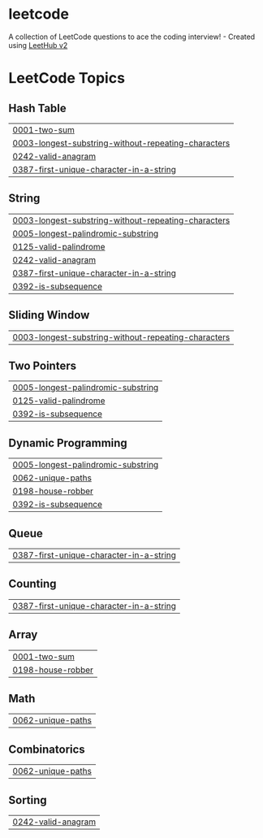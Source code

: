 # leetcode
A collection of LeetCode questions to ace the coding interview! - Created using [LeetHub v2](https://github.com/arunbhardwaj/LeetHub-2.0)

<!---LeetCode Topics Start-->
# LeetCode Topics
## Hash Table
|  |
| ------- |
| [0001-two-sum](https://github.com/Thavaprakash19/leetcode/tree/master/0001-two-sum) |
| [0003-longest-substring-without-repeating-characters](https://github.com/Thavaprakash19/leetcode/tree/master/0003-longest-substring-without-repeating-characters) |
| [0242-valid-anagram](https://github.com/Thavaprakash19/leetcode/tree/master/0242-valid-anagram) |
| [0387-first-unique-character-in-a-string](https://github.com/Thavaprakash19/leetcode/tree/master/0387-first-unique-character-in-a-string) |
## String
|  |
| ------- |
| [0003-longest-substring-without-repeating-characters](https://github.com/Thavaprakash19/leetcode/tree/master/0003-longest-substring-without-repeating-characters) |
| [0005-longest-palindromic-substring](https://github.com/Thavaprakash19/leetcode/tree/master/0005-longest-palindromic-substring) |
| [0125-valid-palindrome](https://github.com/Thavaprakash19/leetcode/tree/master/0125-valid-palindrome) |
| [0242-valid-anagram](https://github.com/Thavaprakash19/leetcode/tree/master/0242-valid-anagram) |
| [0387-first-unique-character-in-a-string](https://github.com/Thavaprakash19/leetcode/tree/master/0387-first-unique-character-in-a-string) |
| [0392-is-subsequence](https://github.com/Thavaprakash19/leetcode/tree/master/0392-is-subsequence) |
## Sliding Window
|  |
| ------- |
| [0003-longest-substring-without-repeating-characters](https://github.com/Thavaprakash19/leetcode/tree/master/0003-longest-substring-without-repeating-characters) |
## Two Pointers
|  |
| ------- |
| [0005-longest-palindromic-substring](https://github.com/Thavaprakash19/leetcode/tree/master/0005-longest-palindromic-substring) |
| [0125-valid-palindrome](https://github.com/Thavaprakash19/leetcode/tree/master/0125-valid-palindrome) |
| [0392-is-subsequence](https://github.com/Thavaprakash19/leetcode/tree/master/0392-is-subsequence) |
## Dynamic Programming
|  |
| ------- |
| [0005-longest-palindromic-substring](https://github.com/Thavaprakash19/leetcode/tree/master/0005-longest-palindromic-substring) |
| [0062-unique-paths](https://github.com/Thavaprakash19/leetcode/tree/master/0062-unique-paths) |
| [0198-house-robber](https://github.com/Thavaprakash19/leetcode/tree/master/0198-house-robber) |
| [0392-is-subsequence](https://github.com/Thavaprakash19/leetcode/tree/master/0392-is-subsequence) |
## Queue
|  |
| ------- |
| [0387-first-unique-character-in-a-string](https://github.com/Thavaprakash19/leetcode/tree/master/0387-first-unique-character-in-a-string) |
## Counting
|  |
| ------- |
| [0387-first-unique-character-in-a-string](https://github.com/Thavaprakash19/leetcode/tree/master/0387-first-unique-character-in-a-string) |
## Array
|  |
| ------- |
| [0001-two-sum](https://github.com/Thavaprakash19/leetcode/tree/master/0001-two-sum) |
| [0198-house-robber](https://github.com/Thavaprakash19/leetcode/tree/master/0198-house-robber) |
## Math
|  |
| ------- |
| [0062-unique-paths](https://github.com/Thavaprakash19/leetcode/tree/master/0062-unique-paths) |
## Combinatorics
|  |
| ------- |
| [0062-unique-paths](https://github.com/Thavaprakash19/leetcode/tree/master/0062-unique-paths) |
## Sorting
|  |
| ------- |
| [0242-valid-anagram](https://github.com/Thavaprakash19/leetcode/tree/master/0242-valid-anagram) |
<!---LeetCode Topics End-->